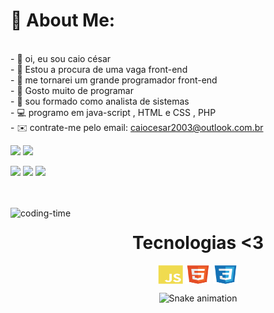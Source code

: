 
# 💫 About Me:
<br>- 👋 oi, eu sou caio césar<br>- 👀 Estou a procura de uma vaga front-end<br>- 🌱 me tornarei um grande programador front-end<br>- 💞️ Gosto muito de programar<br>- 📖 sou formado como analista de sistemas<br>- 💻 programo em java-script , HTML e CSS , PHP<br>- ✉️ contrate-me pelo email: caiocesar2003@outlook.com.br


 ![](http://github-profile-summary-cards.vercel.app/api/cards/stats?username=caio345&theme=default) ![](http://github-profile-summary-cards.vercel.app/api/cards/repos-per-language?username=caio345&theme=default)



 <div> 
 
  <a href="" target="_blank"><img src="https://img.shields.io/badge/-Instagram-%23E4405F?style=for-the-badge&logo=instagram&logoColor=white" target="_blank"></a>
  <a href = "https://accounts.google.com/SignOutOptions?hl=en&continue=https://mail.google.com/mail&service=mail&ec=GBRAFw"><img src="https://img.shields.io/badge/-Gmail-%23333?style=for-the-badge&logo=gmail&logoColor=white" target="_blank"></a>
  <a href="https://www.linkedin.com/in/caio-césar-19938024b/" target="_blank"><img src="https://img.shields.io/badge/-LinkedIn-%230077B5?style=for-the-badge&logo=linkedin&logoColor=white" target="_blank"></a> 


  
</div>
 

<br>

<div  align="center"> 
  <div style="display: inline_block"><br>
    <img align="left" height="250" alt="coding-time" src="code.gif">
    <h1 align="center"> Tecnologias <3</h1>
    <img align="center" height="30" width="40" alt="js-icon"  src="https://raw.githubusercontent.com/devicons/devicon/master/icons/javascript/javascript-plain.svg">
  <img align="center" height="30" width="40" alt="html-icon" src="https://raw.githubusercontent.com/devicons/devicon/master/icons/html5/html5-original.svg">
     <img align="center" height="30" width="40" alt="css-icon" src="https://raw.githubusercontent.com/devicons/devicon/master/icons/css3/css3-original.svg">
    </div> 
 
  
    
  
 
   
  

  
![Snake animation](https://github.com/LuigiGF/LuigiGF/blob/output/github-contribution-grid-snake.svg)





 
  

  

